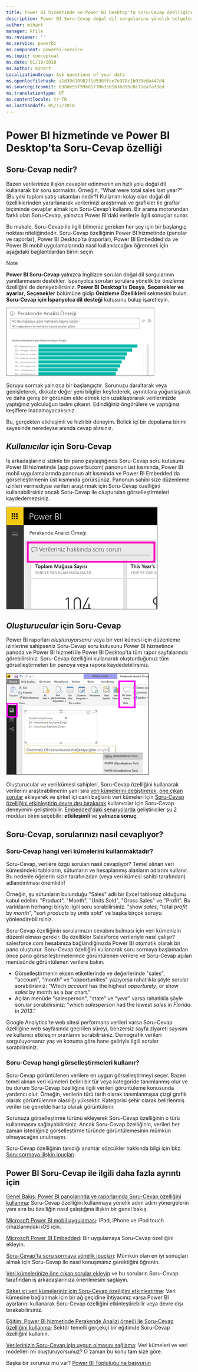 ```yaml
---
title: Power BI hizmetinde ve Power BI Desktop'ta Soru-Cevap özelliğine genel bakış
description: Power BI Soru-Cevap doğal dil sorgularına yönelik belgelere genel bakış konusu.
author: mihart
manager: kfile
ms.reviewer: ''
ms.service: powerbi
ms.component: powerbi-service
ms.topic: conceptual
ms.date: 01/18/2018
ms.author: mihart
LocalizationGroup: Ask questions of your data
ms.openlocfilehash: a1d39d10982f1d598ffce7e978c1b030e0a442d4
ms.sourcegitcommit: 638de55f996d177063561b36d95c8c71ea7af3ed
ms.translationtype: HT
ms.contentlocale: tr-TR
ms.lasthandoff: 05/17/2018
---
```

# <a name="qa-in-power-bi-service-and-power-bi-desktop"></a>Power BI hizmetinde ve Power BI Desktop'ta Soru-Cevap özelliği
## <a name="what-is-qa"></a>Soru-Cevap nedir?
Bazen verilerinize ilişkin cevaplar edinmenin en hızlı yolu doğal dil kullanarak bir soru sormaktır. Örneğin, "What were total sales last year?" (Bu yılki toplam satış rakamları nedir?)  Kullanımı kolay olan doğal dil özelliklerinden yararlanarak verilerinizi araştırmak ve grafikler ile graflar biçiminde cevaplar almak için Soru-Cevap'ı kullanın. Bir arama motorundan farklı olan Soru-Cevap, yalnızca Power BI'daki verilerle ilgili sonuçlar sunar.

Bu makale, Soru-Cevap ile ilgili bilmeniz gereken her şey için bir başlangıç noktası niteliğindedir. Soru-Cevap özelliğinin Power BI hizmetinde (panolar ve raporlar), Power BI Desktop'ta (raporlar), Power BI Embedded'da ve Power BI mobil uygulamalarında nasıl kullanılacağını öğrenmek için aşağıdaki bağlantılardan birini seçin.  

> [!NOTE]
> **Power BI Soru-Cevap** yalnızca İngilizce sorulan doğal dil sorgularının yanıtlanmasını destekler. İspanyolca sorulan sorulara yönelik bir önizleme özelliğini de deneyebilirsiniz. **Power BI Desktop**’ta **Dosya**, **Seçenekler ve ayarlar**, **Seçenekler** bölümüne gidip **Önizleme Özellikleri** sekmesini bulun. **Soru-Cevap için İspanyolca dil desteği** kutusunu bulup işaretleyin.  
>
>

![](media/power-bi-q-and-a/pbi_qa_boxsalessqft.png)

Soruyu sormak yalnızca bir başlangıçtır.  Sorunuzu daraltarak veya genişleterek, dikkate değer yeni bilgiler keşfederek, ayrıntılara yoğunlaşarak ve daha geniş bir görünüm elde etmek için uzaklaştırarak verilerinizde yaptığınız yolculuğun tadını çıkarın. Edindiğiniz öngörülere ve yaptığınız keşiflere inanamayacaksınız.

Bu, gerçekten etkileşimli ve hızlı bir deneyim. Bellek içi bir depolama birimi sayesinde neredeyse anında cevap alırsınız.

##  <a name="qa-for-consumers"></a>*Kullanıcılar* için Soru-Cevap
İş arkadaşlarınız sizinle bir pano paylaştığında Soru-Cevap soru kutusunu Power BI hizmetinde (app.powerbi.com) panonun üst kısmında, Power BI mobil uygulamalarında panonun alt kısmında ve Power BI Embedded'da görselleştirmenin üst kısmında görürsünüz. Panonun sahibi size düzenleme izinleri vermediyse verileri araştırmak için Soru-Cevap özelliğini kullanabilirsiniz ancak Soru-Cevap ile oluşturulan görselleştirmeleri kaydedemezsiniz.

![](media/power-bi-q-and-a/powerbi-qna.png)

## <a name="qa-for-creators"></a>*Oluşturucular* için Soru-Cevap
Power BI raporları *oluşturuyorsanız* veya bir veri kümesi için düzenleme izinlerine sahipseniz Soru-Cevap soru kutusunu Power BI hizmetinde panoda ve Power BI hizmeti ile Power BI Desktop'ta tüm rapor sayfalarında görebilirsiniz. Soru-Cevap özelliğini kullanarak oluşturduğunuz tüm görselleştirmeleri bir panoya veya rapora kaydedebilirsiniz.

![](media/power-bi-q-and-a/power-bi-desktop.png)

Oluşturucular ve veri kümesi sahipleri, Soru-Cevap özelliğini kullanarak verilerini araştırabilmenin yanı sıra [veri kümelerini değiştirerek](service-prepare-data-for-q-and-a.md), [öne çıkan sorular](service-q-and-a-create-featured-questions.md) ekleyerek ve şirket içi canlı bağlantı veri kümeleri için [Soru-Cevap özelliğini etkinleştirip devre dışı bırakarak](service-q-and-a-direct-query.md) kullanıcılar için Soru-Cevap deneyimini geliştirebilir. [Embedded'daki senaryolarda](developer/qanda.md) geliştiriciler şu 2 moddan birini seçebilir: **etkileşimli** ve **yalnızca sonuç**.

## <a name="how-does-qa-know-how-to-answer-questions"></a>Soru-Cevap, sorularınızı nasıl cevaplıyor?
### <a name="which-datasets-does-qa-use"></a>Soru-Cevap hangi veri kümelerini kullanmaktadır?
Soru-Cevap, verilere özgü soruları nasıl cevaplıyor? Temel alınan veri kümesindeki tabloların, sütunların ve hesaplanmış alanların adlarını kullanır. Bu nedenle öğelerin sizin tarafınızdan (veya veri kümesi sahibi tarafından) adlandırılması önemlidir!

Örneğin, şu sütunların bulunduğu "Sales" adlı bir Excel tablonuz olduğunu kabul edelim: "Product", "Month", "Units Sold", "Gross Sales" ve "Profit". Bu varlıkların herhangi biriyle ilgili soru sorabilirsiniz.  "show *sales*, "total *profit* by *month*", "sort *products* by *units sold*" ve başka birçok soruyu yönlendirebilirsiniz.

Soru-Cevap özelliğinin sorularınızın cevabını bulması için veri kümenizin düzenli olması gerekir. Bu özellikler Salesforce verileriyle nasıl çalışır? salesforce.com hesabınıza bağlandığınızda Power BI otomatik olarak bir pano oluşturur.  Soru-Cevap özelliğini kullanarak soru sormaya başlamadan önce pano görselleştirmelerinde görüntülenen verilere ve Soru-Cevap açılan menüsünde görüntülenen verilere bakın.

* Görselleştirmenin eksen etiketlerinde ve değerlerinde "sales", "account", "month" ve "opportunities" yazıyorsa rahatlıkla şöyle sorular sorabilirsiniz: "Which *account* has the highest *opportunity*, or show *sales* by month as a bar chart."
* Açılan menüde "salesperson", "state" ve "year" varsa rahatlıkla şöyle sorular sorabilirsiniz: "which *salesperson* had the lowest *sales* in *Florida* in *2013*."

Google Analytics'te web sitesi performans verileri varsa Soru-Cevap özelliğine web sayfasında geçirilen süreyi, benzersiz sayfa ziyareti sayısını ve kullanıcı etkileşim oranlarını sorabilirsiniz. Demografik verileri sorguluyorsanız yaş ve konuma göre hane geliriyle ilgili sorular sorabilirsiniz.

### <a name="which-visualization-does-qa-use"></a>Soru-Cevap hangi görselleştirmeleri kullanır?
Soru-Cevap görüntülenen verilere en uygun görselleştirmeyi seçer. Bazen temel alınan veri kümeleri belirli bir tür veya kategoride tanımlanmış olur ve bu durum Soru-Cevap özelliğine ilgili verileri görüntüleme konusunda yardımcı olur. Örneğin, verilerin türü tarih olarak tanımlanmışsa çizgi grafik olarak görüntülenme olasılığı yüksektir. Kategorisi şehir olarak belirlenmiş veriler ise genelde harita olarak görüntülenir.

Sorunuza görselleştirme türünü ekleyerek Soru-Cevap özelliğinin o türü kullanmasını sağlayabilirsiniz. Ancak Soru-Cevap özelliğinin, verileri her zaman istediğiniz görselleştirme türünde görüntülemesinin mümkün olmayacağını unutmayın.

Soru-Cevap özelliğinin tanıdığı anahtar sözcükler hakkında bilgi için bkz. [Soru sormaya ilişkin ipuçları](service-q-and-a-tips.md).


## <a name="for-more-details-about-power-bi-qa"></a>Power BI Soru-Cevap ile ilgili daha fazla ayrıntı için
[Genel Bakış: Power BI panolarında ve raporlarında Soru-Cevap özelliğini kullanma](power-bi-tutorial-q-and-a.md): Soru-Cevap özelliğini kullanmaya yönelik adım adım yönergelerin yanı sıra bu özelliğin nasıl çalıştığına ilişkin bir genel bakış.

[Microsoft Power BI mobil uygulaması](mobile-apps-ios-qna.md): iPad, iPhone ve iPod touch cihazlarındaki iOS için.

[Microsoft Power BI Embedded](developer/qanda.md): Bir uygulamaya Soru-Cevap özelliğini ekleyin.

[Soru-Cevap'ta soru sormaya yönelik ipuçları](service-q-and-a-tips.md): Mümkün olan en iyi sonuçları almak için Soru-Cevap ile nasıl konuşmanız gerektiğini öğrenin.

[Veri kümelerinize öne çıkan sorular ekleyin](service-q-and-a-create-featured-questions.md) ve bu soruların Soru-Cevap tarafından iş arkadaşlarınıza önerilmesini sağlayın.

[Şirket içi veri kümeleriniz için Soru-Cevap özelliğini etkinleştirme](service-q-and-a-direct-query.md): Veri kümesine bağlanmak için bir ağ geçidine ihtiyacınız varsa Power BI ayarlarını kullanarak Soru-Cevap özelliğini etkinleştirebilir veya devre dışı bırakabilirsiniz.

[Eğitim: Power BI hizmetinde Perakende Analizi örneği ile Soru-Cevap özelliğini kullanma](power-bi-visualization-introduction-to-q-and-a.md): Sektör temelli gerçekçi bir eğitimde Soru-Cevap özelliğini kullanın.

[Verilerinizin Soru-Cevap için uygun olmasını sağlama](service-prepare-data-for-q-and-a.md): Veri kümeleri ve veri modelleri mi oluşturuyorsunuz?  O zaman bu konu tam size göre.

Başka bir sorunuz mu var? [Power BI Topluluğu'na başvurun](http://community.powerbi.com/)

